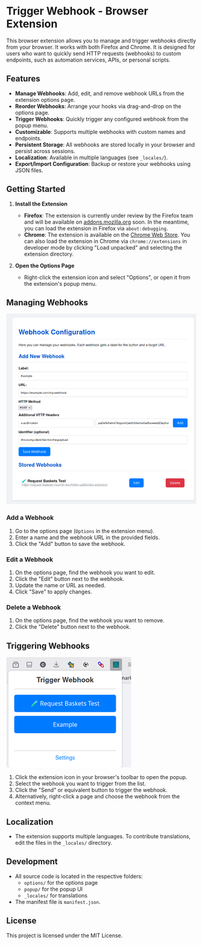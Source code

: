 # Trigger Webhook - Browser Extension

This browser extension allows you to manage and trigger webhooks directly from your browser. It works with both Firefox and Chrome. It is designed for users who want to quickly send HTTP requests (webhooks) to custom endpoints, such as automation services, APIs, or personal scripts.

## Features

- **Manage Webhooks**: Add, edit, and remove webhook URLs from the extension options page.
- **Reorder Webhooks**: Arrange your hooks via drag-and-drop on the options page.
- **Trigger Webhooks**: Quickly trigger any configured webhook from the popup menu.
- **Customizable**: Supports multiple webhooks with custom names and endpoints.
- **Persistent Storage**: All webhooks are stored locally in your browser and persist across sessions.
- **Localization**: Available in multiple languages (see `_locales/`).
- **Export/Import Configuration**: Backup or restore your webhooks using JSON files.

## Getting Started

1. **Install the Extension**
   - **Firefox**: The extension is currently under review by the Firefox team and will be available on [addons.mozilla.org](https://addons.mozilla.org) soon. In the meantime, you can load the extension in Firefox via `about:debugging`.
   - **Chrome**: The extension is available on the [Chrome Web Store](https://chromewebstore.google.com/detail/webhook-trigger/finanbjnojdckpeklepocgcngcikdlfe). You can also load the extension in Chrome via `chrome://extensions` in developer mode by clicking "Load unpacked" and selecting the extension directory.

2. **Open the Options Page**
   - Right-click the extension icon and select "Options", or open it from the extension's popup menu.

## Managing Webhooks

![Options Page Screenshot](./docs/images/options.png)

### Add a Webhook
1. Go to the options page (`Options` in the extension menu).
2. Enter a name and the webhook URL in the provided fields.
3. Click the "Add" button to save the webhook.

### Edit a Webhook
1. On the options page, find the webhook you want to edit.
2. Click the "Edit" button next to the webhook.
3. Update the name or URL as needed.
4. Click "Save" to apply changes.

### Delete a Webhook
1. On the options page, find the webhook you want to remove.
2. Click the "Delete" button next to the webhook.

## Triggering Webhooks

![Popup Page Screenshot](./docs/images/popup.png)

1. Click the extension icon in your browser's toolbar to open the popup.
2. Select the webhook you want to trigger from the list.
3. Click the "Send" or equivalent button to trigger the webhook.
4. Alternatively, right-click a page and choose the webhook from the context menu.

## Localization

- The extension supports multiple languages. To contribute translations, edit the files in the `_locales/` directory.

## Development

- All source code is located in the respective folders:
  - `options/` for the options page
  - `popup/` for the popup UI
  - `_locales/` for translations
- The manifest file is `manifest.json`.

## License

This project is licensed under the MIT License.
